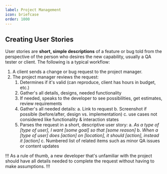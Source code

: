 ```yaml
---
label: Project Management
icon: briefcase
order: 1000
---
```


## Creating User Stories

User stories are **short, simple descriptions** of a feature or bug told from the perspective of the person who desires the new capability, usually a QA tester or client. The following is a typical workflow:

1. A client sends a change or bug request to the project manager.
2. The project manager reviews the request:
   1. Determines if it's valid (can reproduce, client has hours in budget, etc.)
   2. Gather's all details, designs, needed functionality
   3. If needed, speaks to the developer to see possibilities, get estimates, review requirements
   4. Gather's all needed details:
      a. Link to request
      b. Screenshot if possible (before/after, design vs. implementation)
      c. use cases not considered like functionality & interaction states
   5. Parses the request in a short, descriptive user story:
      a. _As a type of [type of user], I want [some goal] so that [some reason]_
      b. _When a [type of user] does [action] on [location], it should [action], instead it [action]_
      c. Numbered list of related items such as minor QA issues or content updates

!!!
As a rule of thumb, a new developer that's unfamiliar with the project should have all details needed to complete the request without having to make assumptions.
!!!

